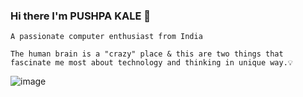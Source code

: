 ### Hi there I'm PUSHPA KALE 👋
    A passionate computer enthusiast from India
    
    The human brain is a "crazy" place & this are two things that fascinate me most about technology and thinking in unique way.💡
    
   
    
![image](https://user-images.githubusercontent.com/69043926/145659128-679606c9-445a-4e88-8154-c6cf03b706b4.png)

